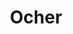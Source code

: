 ---
layout: product
title: "Ocher"
price: "530" 
desc: "Uljana boja"
img_path: "/assets/img/ABT092.jpg"
brand: "Abteilung 502"
available: false
special_offer: false
new: false
soon: false
cat: "050000"
subcat: "050100"
subsubcat: "00"
sifra: "ABT092"
popular: true
---